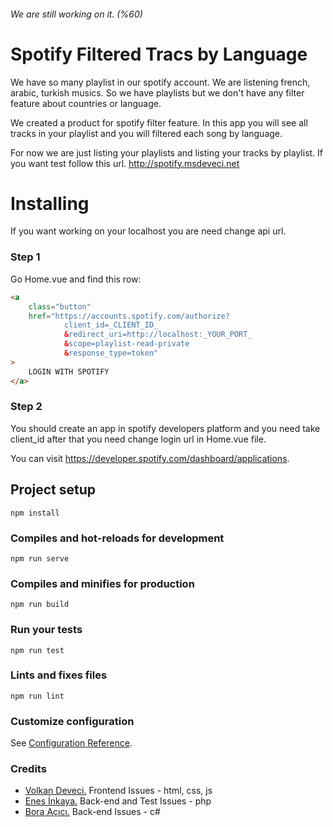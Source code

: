 ###### We are still working on it. (%60)
# Spotify Filtered Tracs by Language
We have so many playlist in our spotify account. We are listening french, arabic, turkish musics. So we have playlists but we don't have any filter feature about countries or language.

We created a product for spotify filter feature. In this app you will see all tracks in your playlist and you will filtered each song by language.

For now we are just listing your playlists and listing your tracks by playlist. If you want test follow this url. http://spotify.msdeveci.net 

# Installing
If you want working on your localhost you are need change api url.

### Step 1
Go Home.vue and find this row:
```html
<a
    class="button"
    href="https://accounts.spotify.com/authorize?
            client_id=_CLIENT_ID_
            &redirect_uri=http://localhost:_YOUR_PORT_
            &scope=playlist-read-private
            &response_type=token"
>
    LOGIN WITH SPOTIFY
</a>
```
### Step 2
You should create an app in spotify developers platform and you need take client_id after that you need change login url in Home.vue file. 

You can visit https://developer.spotify.com/dashboard/applications.


## Project setup
```
npm install
```

### Compiles and hot-reloads for development
```
npm run serve
```

### Compiles and minifies for production
```
npm run build
```

### Run your tests
```
npm run test
```

### Lints and fixes files
```
npm run lint
```

### Customize configuration
See [Configuration Reference](https://cli.vuejs.org/config/).

### Credits
- [Volkan Deveci.](https://twitter.com/volcanioo) Frontend Issues - html, css, js
- [Enes İnkaya.](https://www.linkedin.com/in/enes-inkaya-8811b4b5/) Back-end and Test Issues - php
- [Bora Açıcı.](https://www.linkedin.com/in/boraacici/) Back-end Issues - c#

